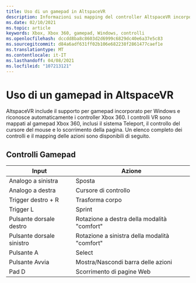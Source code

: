 ```yaml
---
title: Uso di un gamepad in AltspaceVR
description: Informazioni sui mapping del controller AltspaceVR incorporato per i controller Xbox 360 e Gamepad.
ms.date: 02/10/2021
ms.topic: article
keywords: Xbox, Xbox 360, gamepad, Windows, controlli
ms.openlocfilehash: dccdd8ba8c8603d2d6999c6829dc40e6a37e5c83
ms.sourcegitcommit: d84a6adf631ff02b106e682238f2861477caef1e
ms.translationtype: MT
ms.contentlocale: it-IT
ms.lasthandoff: 04/08/2021
ms.locfileid: "107213121"
---
```

# <a name="using-a-gamepad-in-altspacevr"></a>Uso di un gamepad in AltspaceVR

AltspaceVR include il supporto per gamepad incorporato per Windows e riconosce automaticamente i controller Xbox 360. I controlli VR sono mappati al gamepad Xbox 360, inclusi il sistema Teleport, il controllo del cursore del mouse e lo scorrimento della pagina. Un elenco completo dei controlli e il mapping delle azioni sono disponibili di seguito.

## <a name="gamepad-controls"></a>Controlli Gamepad

| Input | Azione |
|---|---|
| Analogo a sinistra | Sposta |
| Analogo a destra | Cursore di controllo |
| Trigger destro + R | Trasforma corpo |
| Trigger L | Sprint |
| Pulsante dorsale destro | Rotazione a destra della modalità "comfort" |
| Pulsante dorsale sinistro | Rotazione a sinistra della modalità "comfort" |
| Pulsante A | Select |
| Pulsante Avvia | Mostra/Nascondi barra delle azioni |
| Pad D | Scorrimento di pagine Web |